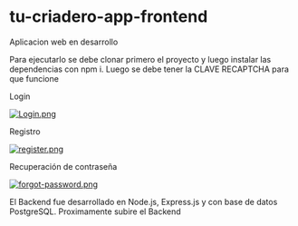 # tu-criadero-app-frontend

Aplicacion web en desarrollo

Para ejecutarlo se debe clonar primero el proyecto y luego instalar las dependencias con npm i.
Luego se debe tener la CLAVE RECAPTCHA para que funcione

Login

[![Login.png](https://i.postimg.cc/bJ5TCRyL/Login.png)](https://postimg.cc/XGwdXdyy)


Registro

[![register.png](https://i.postimg.cc/FHPDkvM2/register.png)](https://postimg.cc/pmFD3wXZ)


Recuperación de contraseña

[![forgot-password.png](https://i.postimg.cc/8PNHysD2/forgot-password.png)](https://postimg.cc/jC3P2xDc)


El Backend fue desarrollado en Node.js, Express.js y con base de datos PostgreSQL. 
Proximamente subire el Backend
